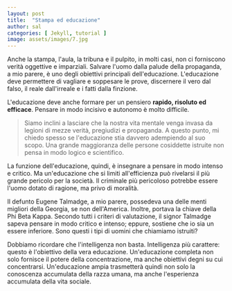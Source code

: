 ```yaml
---
layout: post
title:  "Stampa ed educazione"
author: sal
categories: [ Jekyll, tutorial ]
image: assets/images/7.jpg
---
```

Anche la stampa, l'aula, la tribuna e il pulpito, in molti casi, non ci forniscono verità oggettive e imparziali. Salvare l'uomo dalla palude della propaganda, a mio parere, è uno degli obiettivi principali dell'educazione. L'educazione deve permettere di vagliare e soppesare le prove, discernere il vero dal falso, il reale dall'irreale e i fatti dalla finzione.  

L'educazione deve anche formare per un pensiero **rapido, risoluto ed efficace**. Pensare in modo incisivo e autonomo è molto difficile.  

> Siamo inclini a lasciare che la nostra vita mentale venga invasa da legioni di mezze verità, pregiudizi e propaganda. A questo punto, mi chiedo spesso se l'educazione stia davvero adempiendo al suo scopo. Una grande maggioranza delle persone cosiddette istruite non pensa in modo logico e scientifico.  

La funzione dell'educazione, quindi, è insegnare a pensare in modo intenso e critico. Ma un'educazione che si limiti all'efficienza può rivelarsi il più grande pericolo per la società. Il criminale più pericoloso potrebbe essere l'uomo dotato di ragione, ma privo di moralità.  

Il defunto Eugene Talmadge, a mio parere, possedeva una delle menti migliori della Georgia, se non dell'America. Inoltre, portava la chiave della Phi Beta Kappa. Secondo tutti i criteri di valutazione, il signor Talmadge sapeva pensare in modo critico e intenso; eppure, sostiene che io sia un essere inferiore. Sono questi i tipi di uomini che chiamiamo istruiti?  

Dobbiamo ricordare che l'intelligenza non basta. Intelligenza più carattere: questo è l'obiettivo della vera educazione. Un'educazione completa non solo fornisce il potere della concentrazione, ma anche obiettivi degni su cui concentrarsi. Un'educazione ampia trasmetterà quindi non solo la conoscenza accumulata della razza umana, ma anche l'esperienza accumulata della vita sociale.  
